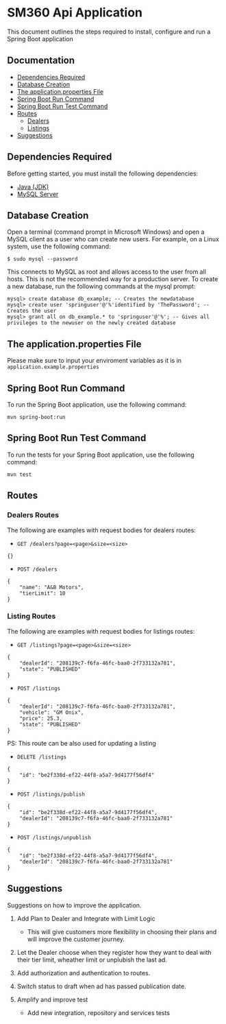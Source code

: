 # SM360 Api Application

This document outlines the steps required to install, configure and run a Spring Boot application 

## Documentation

* [Dependencies Required](#Dependencies-Required)
* [Database Creation](#Database-Creation)
* [The application.properties File](#The-application.properties-File)
* [Spring Boot Run Command](#Spring-Boot-Run-Command)
* [Spring Boot Run Test Command](#Spring-Boot-Run-Test-Command)
* [Routes](#Routes)
  - [Dealers](#Dealers-Routes)
  - [Listings](#Listings-Routes)
* [Suggestions](#Suggestions)


## Dependencies Required

Before getting started, you must install the following dependencies:

* [Java (JDK)](https://www.java.com/en/download/)
* [MySQL Server](https://mysql.com/downloads/mysql/)

## Database Creation
Open a terminal (command prompt in Microsoft Windows) and open a MySQL client as a user who can create new users.
For example, on a Linux system, use the following command:
```
$ sudo mysql --password
```
This connects to MySQL as root and allows access to the user from all hosts. This is not the recommended way for a production server.
To create a new database, run the following commands at the mysql prompt:
```
mysql> create database db_example; -- Creates the newdatabase
mysql> create user 'springuser'@'%'identified by 'ThePassword'; -- Creates the user
mysql> grant all on db_example.* to 'springuser'@'%'; -- Gives all privileges to the newuser on the newly created database
```
## The application.properties File
Please make sure to input your enviroment variables as it is in 
```application.example.properties```

## Spring Boot Run Command

To run the Spring Boot application, use the following command:

```
mvn spring-boot:run
```

## Spring Boot Run Test Command

To run the tests for your Spring Boot application, use the following command:

```
mvn test
```
## Routes
### Dealers Routes
The following are examples with request bodies for dealers routes:

- `GET /dealers?page=<page>&size=<size>`
```
{}
```

- `POST /dealers`
```
{
	"name": "A&B Motors",
	"tierLimit": 10
}
```

### Listing Routes
The following are examples with request bodies for listings routes:

- `GET /listings?page=<page>&size=<size>`
```
{
	"dealerId": "208139c7-f6fa-46fc-baa0-2f733132a781",
	"state": "PUBLISHED"
}
```

- `POST /listings`
```
{
	"dealerId": "208139c7-f6fa-46fc-baa0-2f733132a781",
	"vehicle": "GM Onix",
	"price": 25.3,
	"state": "PUBLISHED"
}
```
PS: This route can be also used for updating a listing

- `DELETE /listings`
```
{
	"id": "be2f338d-ef22-44f8-a5a7-9d4177f56df4"
}
```

- `POST /listings/publish`
```
{
	"id": "be2f338d-ef22-44f8-a5a7-9d4177f56df4",
	"dealerId": "208139c7-f6fa-46fc-baa0-2f733132a781"
}
```

- `POST /listings/unpublish`
```
{
	"id": "be2f338d-ef22-44f8-a5a7-9d4177f56df4",
	"dealerId": "208139c7-f6fa-46fc-baa0-2f733132a781"
}
```
## Suggestions 

Suggestions on how to improve the application.

1. Add Plan to Dealer and Integrate with Limit Logic
    - This will give customers more flexibility in choosing their plans and will improve the customer journey. 

2. Let the Dealer choose when they register how they want to deal with their tier limit, wheather limit or unplubish the last ad.
   
3. Add authorization and authentication to routes.

4. Switch status to draft when ad has passed publication date.

5. Amplify and improve test
   - Add new integration, repository and services tests
